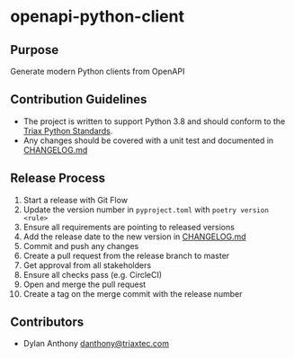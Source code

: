 # openapi-python-client

## Purpose
Generate modern Python clients from OpenAPI

## Contribution Guidelines
 - The project is written to support Python 3.8 and should conform to the [Triax Python Standards](https://triaxtec.atlassian.net/wiki/spaces/EN/pages/499482627/Python+Guidelines).
 - Any changes should be covered with a unit test and documented in [CHANGELOG.md]

## Release Process
1. Start a release with Git Flow
1. Update the version number in `pyproject.toml` with `poetry version <rule>`
1. Ensure all requirements are pointing to released versions
1. Add the release date to the new version in [CHANGELOG.md]
1. Commit and push any changes
1. Create a pull request from the release branch to master
1. Get approval from all stakeholders
1. Ensure all checks pass (e.g. CircleCI)
1. Open and merge the pull request
1. Create a tag on the merge commit with the release number

## Contributors 
 - Dylan Anthony <danthony@triaxtec.com>


[CHANGELOG.md]: CHANGELOG.md
